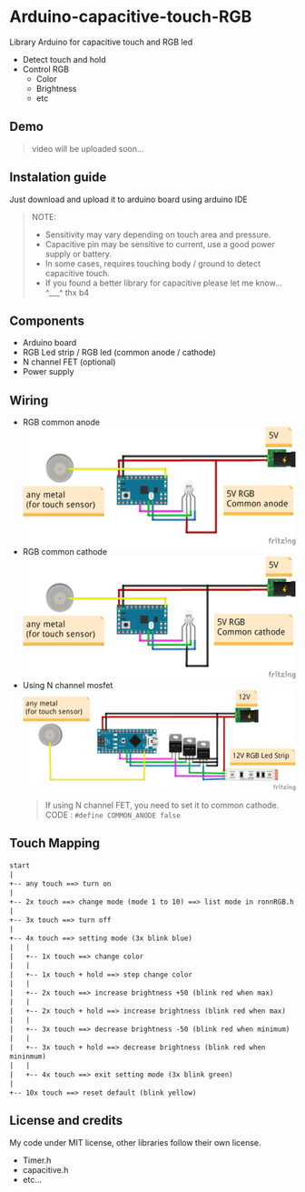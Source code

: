# Arduino-capacitive-touch-RGB
Library Arduino for capacitive touch and RGB led
- Detect touch and hold
- Control RGB
	- Color
	- Brightness
	- etc
	
## Demo
> video will be uploaded soon...

## Instalation guide
Just download and upload it to arduino board using arduino IDE
> NOTE:  
> - Sensitivity may vary depending on touch area and pressure.
> - Capacitive pin may be sensitive to current, use a good power supply or battery.
> - In some cases, requires touching body / ground to detect capacitive touch.
> - If you found a better library for capacitive please let me know... ^___^ thx b4
## Components
- Arduino board
- RGB Led strip / RGB led (common anode / cathode)
- N channel FET (optional)
- Power supply

## Wiring
- RGB common anode
![Wiring1](wiring/wiring_mini_anode.png)
- RGB common cathode
![Wiring2](wiring/wiring_mini_cathode.png)
- Using N channel mosfet
![Wiring2](wiring/wiring_nano_n_fet.png)
	> If using N channel FET, you need to set it to common cathode.  
	> CODE : `#define COMMON_ANODE false`
	
## Touch Mapping
```
start
|
+-- any touch ==> turn on
|
+-- 2x touch ==> change mode (mode 1 to 10) ==> list mode in ronnRGB.h
|
+-- 3x touch ==> turn off
|
+-- 4x touch ==> setting mode (3x blink blue)
|   |
|   +-- 1x touch ==> change color
|   |
|   +-- 1x touch + hold ==> step change color
|   |
|   +-- 2x touch ==> increase brightness +50 (blink red when max)
|   |
|   +-- 2x touch + hold ==> increase brightness (blink red when max)
|   |
|   +-- 3x touch ==> decrease brightness -50 (blink red when minimum)
|   |
|   +-- 3x touch + hold ==> decrease brightness (blink red when mininmum)
|   |
|   +-- 4x touch ==> exit setting mode (3x blink green)
|
+-- 10x touch ==> reset default (blink yellow)
```

## License and credits
My code under MIT license, other libraries follow their own license.
- Timer.h
- capacitive.h
- etc...
